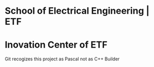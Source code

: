 # School of Electrical Engineering | ETF
# Inovation Center of ETF

Git recogizes this project as Pascal not as C++ Builder
